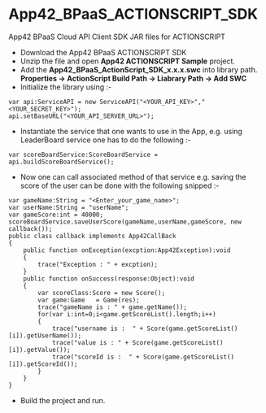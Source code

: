 App42_BPaaS_ACTIONSCRIPT_SDK
==============

App42 BPaaS Cloud API Client SDK JAR files for ACTIONSCRIPT

- Download the App42 BPaaS ACTIONSCRIPT SDK
- Unzip the file and open **App42 ACTIONSCRIPT Sample** project.
- Add the **App42_BPaaS_ActionScript_SDK_x.x.x.swc** into library path. **Properties -> ActionScript Build Path -> Liabrary Path -> Add SWC**
- Initialize the library using :-

```
var api:ServiceAPI = new ServiceAPI("<YOUR_API_KEY>","<YOUR_SECRET_KEY>");
api.setBaseURL("<YOUR_API_SERVER_URL>");
```

- Instantiate the service that one wants to use in the App, e.g. using LeaderBoard service one has to do the following :-

```
var scoreBoardService:ScoreBoardService = api.buildScoreBoardService(); 
```

- Now one can call associated method of that service e.g. saving the score of the user can be done with the following snipped :-

```
var gameName:String = "<Enter_your_game_name>";	
var userName:String = "userName";
var gameScore:int = 40000;		
scoreBoardService.saveUserScore(gameName,userName,gameScore, new callback());  
public class callback implements App42CallBack  
{  
	public function onException(excption:App42Exception):void  
	{  
		trace("Exception : " + excption);  
	}  
	public function onSuccess(response:Object):void  
	{  
		var scoreClass:Score = new Score();
		var game:Game   = Game(res);
		trace("gameName is : " + game.getName());
		for(var i:int=0;i<game.getScoreList().length;i++)
		{
			trace("username is :  " + Score(game.getScoreList()[i]).getUserName());
			trace("value is : " + Score(game.getScoreList()[i]).getValue());
			trace("scoreId is :  " + Score(game.getScoreList()[i]).getScoreId());
		}
	}  
}  
```

- Build the project and run.
